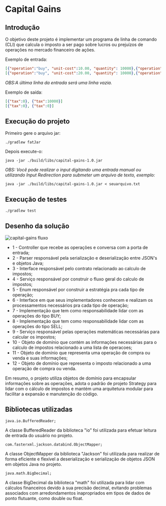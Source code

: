 # Capital Gains

## Introdução
O objetivo deste projeto é implementar um programa de linha de comando (CLI) que calcula o imposto a ser pago sobre lucros ou prejuízos de operações no mercado financeiro de ações.

Exemplo de entrada:
```json lines
[{"operation":"buy", "unit-cost":10.00, "quantity": 10000},{"operation":"sell", "unit-cost":20.00, "quantity": 5000}]
[{"operation":"buy", "unit-cost":20.00, "quantity": 10000},{"operation":"sell", "unit-cost":10.00, "quantity": 5000}]

```
*OBS:A última linha da entrada será uma linha vazia.*

Exemplo de saída:
```json lines
[{"tax":0}, {"tax":10000}]
[{"tax":0}, {"tax":0}]
```

## Execução do projeto

Primeiro gere o arquivo jar:
```
./gradlew fatJar
```
Depois execute-o:
```
java -jar ./build/libs/capital-gains-1.0.jar
```
*OBS: Você pode realizar o input digitando uma entrada manual ou utilizando Input Redirection para submeter um arquivo de texto, exemplo:*
```
java -jar ./build/libs/capital-gains-1.0.jar < seuarquivo.txt
```

## Execução de testes
```
./gradlew test
```

## Desenho da solução
![capital-gains fluxo](https://i.ibb.co/bvBX14v/capital-gains-fluxo.png)
* 1 - Controller que recebe as operações e conversa com a porta de entrada;
* 2 - Parser responsável pela serialização e deserialização entre JSON's e objetos Java;
* 3 - Interface responsável pelo contrato relacionado ao calculo de impostos;
* 4 - Serviço responsável por construir o fluxo geral do calculo de impostos;
* 5 - Enum responsável por construir a estratégia pra cada tipo de operação;
* 6 - Interface em que seus implementadores conhecem e realizam os processamentos necessários pra cada tipo de operação;
* 7 - Implementação que tem como responsabilidade lidar com as operações do tipo BUY;
* 8 - Implementação que tem como responsabilidade lidar com as operações do tipo SELL;
* 9 - Serviço responsável pelas operações matemáticas necessárias para calcular os impostos;
* 10 - Objeto de domínio que contém as informações necessárias para o calculo de impostos relacionado a uma lista de operacoes;
* 11 - Objeto de domínio que representa uma operação de compra ou venda e suas informações;
* 12 - Objeto de domínio que representa o imposto relacionado a uma operação de compra ou venda.

Em resumo, o projeto utiliza objetos de domínio para encapsular informações sobre as operações, adota o padrão de projeto Strategy para lidar com o cálculo de impostos e mantém uma arquitetura modular para facilitar a expansão e manutenção do código.

## Bibliotecas utilizadas
```
java.io.BufferedReader;
```
A classe BufferedReader da biblioteca "io" foi utilizada para efetuar leitura de entrada do usuário no projeto.
```
com.fasterxml.jackson.databind.ObjectMapper;
```
A classe ObjectMapper da biblioteca "Jackson" foi utilizada para realizar de forma eficiente e flexível a deserialização e serialização de objetos JSON em objetos Java no projeto.

```
java.math.BigDecimal;
```
A classe BigDecimal da biblioteca "math" foi utilizada para lidar com cálculos financeiros devido à sua precisão decimal, evitando problemas associados com arredondamentos inapropriados em tipos de dados de ponto flutuante, como double ou float.

